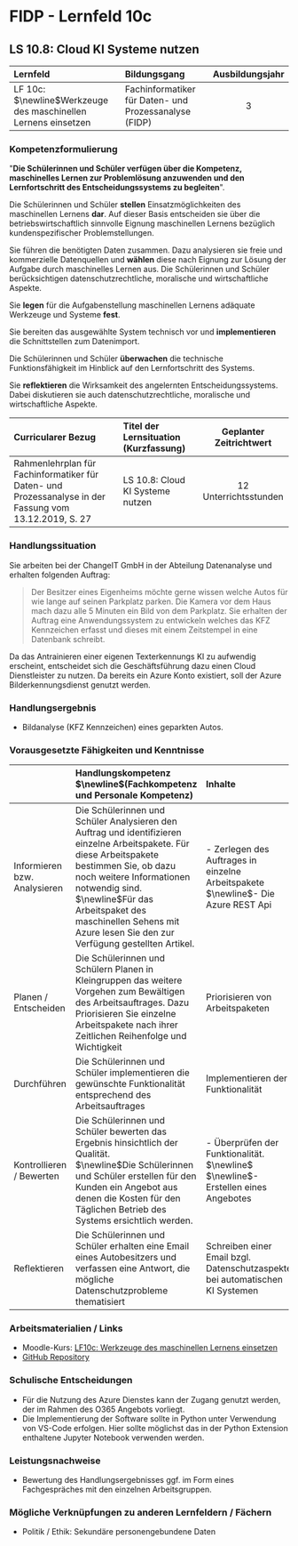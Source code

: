 # FIDP - Lernfeld 10c

## LS 10.8: Cloud KI Systeme nutzen

| Lernfeld | Bildungsgang | Ausbildungsjahr |
| :--- | :--- | :---: |
| LF 10c:</br>$\newline$Werkzeuge des maschinellen Lernens einsetzen | Fachinformatiker für Daten- und Prozessanalyse (FIDP) | 3 |

### Kompetenzformulierung

"**Die Schülerinnen und Schüler verfügen über die Kompetenz, maschinelles Lernen zur
Problemlösung anzuwenden und den Lernfortschritt des Entscheidungssystems zu
begleiten**".

Die Schülerinnen und Schüler **stellen** Einsatzmöglichkeiten des maschinellen Lernens **dar**.
Auf dieser Basis entscheiden sie über die betriebswirtschaftlich sinnvolle Eignung maschinellen Lernens bezüglich kundenspezifischer Problemstellungen.

Sie führen die benötigten Daten zusammen. Dazu analysieren sie freie und kommerzielle
Datenquellen und **wählen** diese nach Eignung zur Lösung der Aufgabe durch maschinelles
Lernen aus. Die Schülerinnen und Schüler berücksichtigen datenschutzrechtliche, moralische und wirtschaftliche Aspekte.

Sie **legen** für die Aufgabenstellung maschinellen Lernens adäquate Werkzeuge und Systeme **fest**.

Sie bereiten das ausgewählte System technisch vor und **implementieren** die Schnittstellen
zum Datenimport.

Die Schülerinnen und Schüler **überwachen** die technische Funktionsfähigkeit im Hinblick
auf den Lernfortschritt des Systems.

Sie **reflektieren** die Wirksamkeit des angelernten Entscheidungssystems. Dabei diskutieren
sie auch datenschutzrechtliche, moralische und wirtschaftliche Aspekte.

| Curricularer Bezug | Titel der Lernsituation (Kurzfassung) | Geplanter Zeitrichtwert |
| :--- | :--- | :---: |
| Rahmenlehrplan für Fachinformatiker für Daten- und Prozessanalyse in der Fassung vom 13.12.2019, S. 27 | LS 10.8: Cloud KI Systeme nutzen | 12 Unterrichtsstunden |

### Handlungssituation

Sie arbeiten bei der ChangeIT GmbH in der Abteilung Datenanalyse und erhalten folgenden Auftrag:

>Der Besitzer eines Eigenheims möchte gerne wissen welche Autos für wie lange auf seinen Parkplatz parken. Die Kamera vor dem Haus mach dazu alle 5 Minuten ein Bild von dem Parkplatz. Sie erhalten der Auftrag eine Anwendungssystem zu entwickeln welches das KFZ Kennzeichen erfasst und dieses mit einem Zeitstempel in eine Datenbank schreibt.

Da das Antrainieren einer eigenen Texterkennungs KI zu aufwendig erscheint, entscheidet sich die Geschäftsführung dazu einen Cloud Dienstleister zu nutzen. Da bereits ein Azure Konto existiert, soll der Azure Bilderkennungsdienst genutzt werden.

### Handlungsergebnis

- Bildanalyse (KFZ Kennzeichen) eines geparkten Autos.

<div style="page-break-after: always;"></div>

### Vorausgesetzte Fähigkeiten und Kenntnisse

| | Handlungskompetenz<br/>$\newline$(Fachkompetenz und Personale Kompetenz) | Inhalte | Sozialform/Methoden |
| :--- | :--- | :--- | :--- |
| Informieren bzw. Analysieren | Die Schülerinnen und Schüler Analysieren den Auftrag und identifizieren einzelne Arbeitspakete. Für diese Arbeitspakete bestimmen Sie, ob dazu noch weitere Informationen notwendig sind. <br/>$\newline$Für das Arbeitspaket des maschinellen Sehens mit Azure lesen Sie den zur Verfügung gestellten Artikel. | - Zerlegen des Auftrages in einzelne Arbeitspakete <br/> $\newline$- Die Azure REST Api  | Einzelarbeit / Klassenplenum <br/><br/> $\newline$ $\newline$**Hinweise für den DU**: Das Gliedern der Arbeitspakete kann in Moodle über die Aktivität *Moodle Board* erfolgen |
| Planen / Entscheiden | Die Schülerinnen und Schülern Planen in Kleingruppen das weitere Vorgehen zum Bewältigen des Arbeitsauftrages. Dazu Priorisieren Sie einzelne Arbeitspakete nach ihrer Zeitlichen Reihenfolge und Wichtigkeit | Priorisieren von Arbeitspaketen | Gruppenarbeit |
| Durchführen | Die Schülerinnen und Schüler implementieren die gewünschte Funktionalität entsprechend des Arbeitsauftrages | Implementieren der Funktionalität | Moodle Aufgabe **A1** bis **A3** (**A4** ist optional) |
| Kontrollieren / Bewerten | Die Schülerinnen und Schüler bewerten das Ergebnis hinsichtlich der Qualität. <br/> $\newline$Die Schülerinnen und Schüler erstellen für den Kunden ein Angebot aus denen die Kosten für den Täglichen Betrieb des Systems ersichtlich werden. | - Überprüfen der Funktionalität.<br/>$\newline$<br/>$\newline$- Erstellen eines Angebotes | Gruppenarbeit<br/>$\newline$ Moodle Aufgabe **A5**  |
| Reflektieren | Die Schülerinnen und Schüler erhalten eine Email eines Autobesitzers und verfassen eine Antwort, die mögliche Datenschutzprobleme thematisiert | Schreiben einer Email bzgl. Datenschutzaspekte bei automatischen KI Systemen | Moodle Aufgabe **A6** |

### Arbeitsmaterialien / Links

- Moodle-Kurs: [LF10c: Werkzeuge des maschinellen Lernens einsetzen](https://moodle.mm-bbs.de/moodle/course/view.php?id=2812)
- [GitHub Repository](https://github.com/jtuttas/datenanalyse)

### Schulische Entscheidungen

- Für die Nutzung des Azure Dienstes kann der Zugang genutzt werden, der im Rahmen des O365 Angebots vorliegt.
- Die Implementierung der Software sollte in Python unter Verwendung von VS-Code erfolgen. Hier sollte möglichst das in der Python Extension enthaltene Jupyter Notebook verwenden werden.

<div style="page-break-after: always;"></div>

### Leistungsnachweise

- Bewertung des Handlungsergebnisses ggf. im Form eines Fachgespräches mit den einzelnen Arbeitsgruppen.

### Mögliche Verknüpfungen zu anderen Lernfeldern / Fächern

- Politik / Ethik: Sekundäre personengebundene Daten
